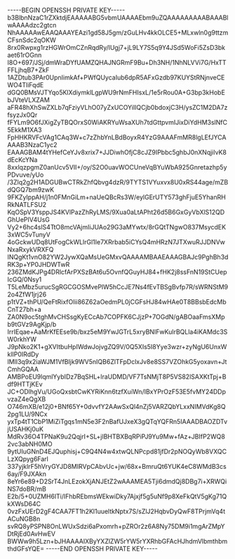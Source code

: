 -----BEGIN OPENSSH PRIVATE KEY-----
b3BlbnNzaC1rZXktdjEAAAAABG5vbmUAAAAEbm9uZQAAAAAAAAABAAABlwAAAAdzc2gtcn
NhAAAAAwEAAQAAAYEAzi1gd58J5gm/zGuLHv4kkOLCE5+MLxwln0g9ttzmCFsnSdc2qOKW
8rx0Rwpxg1rzHGWrOmCZnRqdRy/lUgj7+jL9LY7S5q9Y4JSd5WoFi5ZsD3bkaet61rOGnn
I8O+697/JSj/dmWraDYfUAMZQHAJNGRmF9Bu+Dh3NH/1NhNLVVi7G/HxTTFFLjhqB7+ZkF
1AZDtub3PAr0UpnIimkAf+PWfQUycaIub6dpR5AFxGzdb97KUYStRNjnveCEWO4TliFqdE
dGQ0BMsVJTYqo5KlXdiymklLgpWU9rNmFHIsxL/1e5rRou0A+G3bp3kHobEbJVteVLXZAM
aFR48hXhSwZXLb7qFziyVLhO07yZxUCOYiIlQCjb0bdoxjC3H/ysZC1M2DA7zfsyzJx0Qr
fFYLm9O6fJXigZyTBQOrxS0WiAKRYuWsaXUh7tdGttpvmIJixDiYdHM3slNfC5EkkM1XA3
FpHHKRVFcVAg1CAq3W+c7zZhbYnLBdBoyxR4YzG9AAAFmMR8lgLEfJYCAAAAB3NzaC1yc2
EAAAGBAM4tYHefCeYJv8xrix7+JJDiwhOfjC8cJZ9IPbbc5ghbJ0nXNqjilvK8dEcKcYNa
8xxlqzpgmZ0anUcv5VII+/oy/S2O0uavWOCUneVqBYuWbA925Gnretazhp5yPDvuve/yUo
/3Zlq2g2H1ADGUBwCTRkZhfQbvg4dzR/9TYTS1VYuxvx8U0xRS44age/mZBdQGQ7bm9zwK
9FKZyIppAH/j1n0FMnGiLm+naUeQBcRs3W/eylGErUTY573ghFjuE5YhanRHRkNATLFSU2
KqOSpV3YsppJS4KVlPazZhRyLMS/9Xua0aLtAPht26d5B6GxGyVbXlS12QDGhUePIV4UsG
Vy2+6hc4slS4TtO8mcVAjmIiJUAo29G3aMYwtx/8rGQtTNgwO837MsycdEK3xWC5vTunyV
4oGckwUDq8UtFogCkWLlrGl1Ie7XRrbab5iCYsQ4mHRzN7JTXwuRJJDNVwNxaRxykVRXFQ
INQgKt1vnO82YW2JywXQaMsUeGMxvQAAAAMBAAEAAAGBAJc9PghBh3dRK3p+YP0JHDWTwR
236ZMdKJPg4DRlcfArPXSzBAt6u5OvnfQGuyHJ84+fHK2j8ssFnN19StCUepIcGQ/0Nsy1
T5LeMbz5urucSgRGCGOSMvePlW5hCcJE7Ns4fEvTBSgBvfp7R/sWRNStM92o4ZfW1jrj26
p1tVZ+thPU/QeFtRixfOlii86Z62aOedmPL0jCGFsHJ84wHAe0T8BBsbEdcMbCnT27bh+a
ZA0N9oc5tghMvCHSsgKyECcAb7COPFK6CJjzP+7OGdN/gABOaaFmsXMpb9tGVz9AgKjp/b
IrrIEqae+AaMrKfEEse9b/bxz5eM9YwJGTrL5xryBNIFwKulrBQLla4iKAMdc3SW0rkhYW
J9pNko2K1+gXVItbuHpIWdwJojvgZQ9V/0Q5XIs5I8Yye3wzr+zyNgU6UnxWklIP0IRdDy
lMlI3q9x2iaWJM1VfBIjk9WV5nIQB6ZlTFpDclxJv8e8SS7VZOhkG5yoxavn+JtCmhGQAA
AMBPoEU9lqmlYybIDz7BqSHL+lraUDMD/VF7TsNMjT8P5VS82lSAXKtTpj+Bdf9HTTjKEv
JC+ODlhgVu/UGoQxsbtCwKYRiKnn6tzfXuiWn/IBxYPrOzF53E5fvMY24DDpvzaZ4eQgXB
O746mXB/e12j0+BNf65Y+0dvvfY2AAwSxQl4nZj5VARZQbYLxxNIMVdKg8Q2pg1LU/9NCx
yxTp4tT1CbP1MiZiTgqs1mN5e3F2nBafUJxeX3gQTqYQFRn5IAAADBAOZDTvjUSAHKj0uK
MdRv36O4TPNaK9u2QqjrI+SL+jlBHTBXBqRPiPJ9Yu9Mw+fAz+JBIfP2WQ82vc3abNH0MO
9ytUIuGNnD4EJQuphisj+C9Q4N4w4xtwQLNPcpd81jfDr2pNOQyWb8VXQCLzXQpyg6Farl
337yjklrF5hVryGYJD8MIRVpCAbvUc+jw/68x+BmruQt6YUK4eC8WMdB3cs6ay/F9JXAkn
8eYr6e89+D2SrT4JnLEzokXjANJEtZ2wAAAMEA5Tji6dmdQj8DBg7i+XRWQiNS7doBR/mB
E2b/5+0UZMH6lTi/lFhbREbmsWEkwiDky7Ajxjf5g5uNf9p8XeFkQtV5gKg71QkXWsD64C
0vzFxUErD2gF4CAA7FT1h2Kl1uueltkNptx7S/sZlJ2HqbvDyQwF8TPrjmVq4tACuNGB8n
svRQ8yPSPN8OnLWUxSdzi6aPxomrh+pZROr2z6A8Ny75DM9i1mgArZMpYDtRjEd0AvHwEV
BWWw9h5Lzn+bJHAAAAIXByYXZlZW5rYW5rYXRhbGFAcHJhdmVlbmthbmthdGFsYQE=
-----END OPENSSH PRIVATE KEY-----

